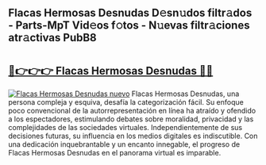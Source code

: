 ## Flacas Hermosas Desnudas D𝚎sn𝚞dos filtr𝚊dos - Parts-MpT Vid𝚎os f𝚘tos - N𝚞evas filtr𝚊ciones atr𝚊ctivas PubB8

# <h2><a href="http://mb30kbr.tromn.icu/?c=Flacas+Hermosas+Desnudas">🔗👉👉👉 Flacas Hermosas Desnudas 🔗🔗</a></h2>

[![Flacas Hermosas Desnudas nuevo](https://i.imgur.com/pEAQMta.gif)](http://mb30kbr.tromn.icu/?c=Flacas+Hermosas+Desnudas)
Flacas Hermosas Desnudas, una persona compleja y esquiva, desafía la categorización fácil. Su enfoque poco convencional de la autorrepresentación en línea ha atraído y ofendido a los espectadores, estimulando debates sobre moralidad, privacidad y las complejidades de las sociedades virtuales. Independientemente de sus decisiones futuras, su influencia en los medios digitales es indiscutible. Con una dedicación inquebrantable y un encanto innegable, el progreso de Flacas Hermosas Desnudas en el panorama virtual es imparable.
